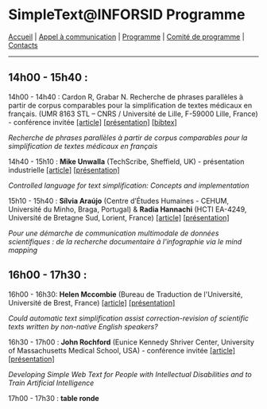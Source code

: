 
# SimpleText@INFORSID Programme

[Accueil](https://simpletext-madics.github.io/2021/inforsid/fr) | [Appel à communication](https://simpletext-madics.github.io/2021/inforsid/fr/CFP) | [Programme](https://simpletext-madics.github.io/2021/inforsid/fr/program)  | [Comité de programme](https://simpletext-madics.github.io/2021/inforsid/fr/comite) | [Contacts](https://simpletext-madics.github.io/2021/inforsid/fr/contacts)

---

## 14h00 - 15h40 :
14h00  - 14h40 : Cardon R, Grabar N. Recherche de phrases parallèles à partir de corpus comparables pour la simplification de textes médicaux en français. 
 (UMR 8163 STL – CNRS / Université de Lille, F-59000 Lille, France) - conférence invitée [[article]](http://inforsid.fr/actes/2021/ActesAteliers_INFORSID2021.pdf#page=67) [[présentation]](../Presentation/RémiCardon_corpus_inforsid.pdf) [[bibtex]](../bibtex/Recherche.bib)

_Recherche de phrases parallèles à partir de corpus comparables pour la simplification de textes médicaux en français_

14h40 - 15h10 : **Mike Unwalla** (TechScribe, Sheffield, UK) - présentation industrielle [[article]]( http://inforsid.fr/actes/2021/ActesAteliers_INFORSID2021.pdf#page=81) [[présentation]](../Presentation/MikeUnwalla_CL_text-simplfication.pdf)

_Controlled language for text simplification: Concepts and implementation_

15h10 - 15h40 : **Sílvia Araújo** (Centre d’Études Humaines - CEHUM, Université du Minho, Braga, Portugal) & **Radia Hannachi** (HCTI EA-4249, Université de Bretagne Sud, Lorient, France) [[article]](http://inforsid.fr/actes/2021/ActesAteliers_INFORSID2021.pdf#page=70) [[présentation]](https://view.genial.ly/60b2bc0485ebfa0d3a8f3c43)

_Pour une démarche de communication multimodale de données scientifiques : de la recherche documentaire à l'infographie via le mind mapping_

## 16h00 - 17h30 :
16h00 - 16h30: **Helen Mccombie** (Bureau de Traduction de l'Université, Université de Brest, France) [[article]](http://inforsid.fr/actes/2021/ActesAteliers_INFORSID2021.pdf#page=86) [[présentation]](../Presentation/HelenMCCOMBIE_INFORSID_SimpleText_Talk.pdf)

_Could automatic text simplification assist correction-revision of scientific texts written by non-native English speakers?_

16h30 - 17h00 : **John Rochford** (Eunice Kennedy Shriver Center, University of Massachusetts Medical School, USA) - conférence invitée [[article]](http://inforsid.fr/actes/2021/ActesAteliers_INFORSID2021.pdf#page=94) [[présentation]](../Presentation/JohnRochfordINFORSID2021.pdf)

_Developing Simple Web Text for People with Intellectual Disabilities and to Train Artificial Intelligence_

17h00 - 17h30 : **table ronde**
